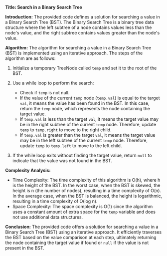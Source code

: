 **Title: Search in a Binary Search Tree**

**Introduction:**
The provided code defines a solution for searching a value in a Binary Search Tree (BST). The Binary Search Tree is a binary tree data structure where the left subtree of a node contains values less than the node's value, and the right subtree contains values greater than the node's value.

**Algorithm:**
The algorithm for searching a value in a Binary Search Tree (BST) is implemented using an iterative approach. The steps of the algorithm are as follows:

1. Initialize a temporary TreeNode called `temp` and set it to the root of the BST.

2. Use a while loop to perform the search:
   - Check if `temp` is not null.
   - If the value of the current `temp` node (`temp.val`) is equal to the target `val`, it means the value has been found in the BST. In this case, return the `temp` node, which represents the node containing the target value.
   - If `temp.val` is less than the target `val`, it means the target value may be in the right subtree of the current `temp` node. Therefore, update `temp` to `temp.right` to move to the right child.
   - If `temp.val` is greater than the target `val`, it means the target value may be in the left subtree of the current `temp` node. Therefore, update `temp` to `temp.left` to move to the left child.

3. If the while loop exits without finding the target value, return `null` to indicate that the value was not found in the BST.

**Complexity Analysis:**
- Time Complexity: The time complexity of this algorithm is O(h), where h is the height of the BST. In the worst case, when the BST is skewed, the height is n (the number of nodes), resulting in a time complexity of O(n). In the average case, when the BST is balanced, the height is logarithmic, resulting in a time complexity of O(log n).
- Space Complexity: The space complexity is O(1) since the algorithm uses a constant amount of extra space for the `temp` variable and does not use additional data structures.

**Conclusion:**
The provided code offers a solution for searching a value in a Binary Search Tree (BST) using an iterative approach. It efficiently traverses the BST based on the value comparison at each step, ultimately returning the node containing the target value if found or `null` if the value is not present in the BST.